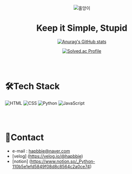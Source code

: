 <div align = "center">

![홀앙이](https://mblogthumb-phinf.pstatic.net/20141029_111/rlaeowns1174_1414582234963CAoVj_JPEG/D6036D025A415E3417F9F8AE105A8FB3_1920x1200.jpg?type=w2)

# Keep it Simple, Stupid

[![Anurag's GitHub stats](https://github-readme-stats.vercel.app/api?username=hapbbie&theme=radical)](https://github.com/anuraghazra/github-readme-stats)

[![Solved.ac Profile](http://mazassumnida.wtf/api/v2/generate_badge?boj=cothd321)](https://solved.ac/cothd321/)

</div>  

<br>
<br>

# 🛠️Tech Stack

![HTML](https://img.shields.io/badge/HTML-E34F26.svg?&style=for-the-badge&logo=HTML5&logoColor=white)
![CSS](https://img.shields.io/badge/CSS-1572B6.svg?&style=for-the-badge&logo=CSS3&logoColor=white)
![Python](https://img.shields.io/badge/Python-3776AB.svg?&style=for-the-badge&logo=Python&logoColor=white)
![JavaScript](https://img.shields.io/badge/JavaScript-F7DF1E.svg?&style=for-the-badge&logo=JavaScript&logoColor=black)

<br>
<br>

# 🤙Contact
- e-mail : hapbbie@naver.com
- [velog] (https://velog.io/@hapbbie)
- [notion] (https://www.notion.so/_Python-110b5e1efd5849f08d8c8564c2a0ce74)






